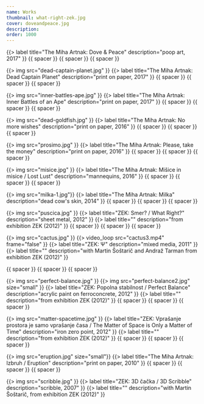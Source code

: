 ```yaml
---
name: Works
thumbnail: what-right-zek.jpg
cover: doveandpeace.jpg
description:
order: 1000
---
```


{{> label title="The Miha Artnak: Dove & Peace" description="poop art, 2017" }}
{{ spacer }} {{ spacer }} {{ spacer }}

{{> img src="dead-captain-planet.jpg" }}
{{> label title="The Miha Artnak: Dead Captain Planet" description="print on paper, 2017" }}
{{ spacer }} {{ spacer }} {{ spacer }}

{{> img src="inner-battles-ape.jpg" }}
{{> label title="The Miha Artnak: Inner Battles of an Ape" description="print on paper, 2017" }}
{{ spacer }} {{ spacer }} {{ spacer }}

{{> img src="dead-goldfish.jpg" }}
{{> label title="The Miha Artnak: No more wishes" description="print on paper, 2016" }}
{{ spacer }} {{ spacer }} {{ spacer }}

{{> img src="prosimo.jpg" }}
{{> label title="The Miha Artnak: Please, take the money" description="print on paper, 2016" }}
{{ spacer }} {{ spacer }} {{ spacer }}

{{> img src="misice.jpg" }}
{{> label title="The Miha Artnak: Mišice in misice / Lost Lust" description="mannequins, 2016" }}
{{ spacer }} {{ spacer }} {{ spacer }}

{{> img src="milka-1.jpg"}}
{{> label title="The Miha Artnak: Milka" description="dead cow's skin, 2014" }}
{{ spacer }} {{ spacer }} {{ spacer }}

{{> img src="puscica.jpg" }}
{{> label title="ZEK: Smer? / What Right?" description="sheet metal, 2012" }}
{{> label title="" description="from exhibition ZEK (2012)" }}
{{ spacer }} {{ spacer }} {{ spacer }}

{{> img src="cactus.jpg" }}
{{> video_loop src="cactus3.mp4" frame="false" }}
{{> label title="ZEK: Ψ" description="mixed media, 2011" }}
{{> label title="" description="with Martin Šoštarič and Andraž Tarman from exhibition ZEK (2012)" }}

{{ spacer }} {{ spacer }} {{ spacer }}

{{> img src="perfect-balance.jpg" }}
{{> img src="perfect-balance2.jpg" size="small" }}
{{> label title="ZEK: Popolna stabilnost / Perfect Balance" description="acrylic paint on ferroconcrete, 2012" }}
{{> label title="" description="from exhibition ZEK (2012)" }}
{{ spacer }} {{ spacer }} {{ spacer }}

{{> img src="matter-spacetime.jpg" }}
{{> label title="ZEK: Vprašanje prostora je samo vprašanje časa / The Matter of Space is Only a Matter of Time" description="iron zero point, 2012" }}
{{> label title="" description="from exhibition ZEK (2012)" }}
{{ spacer }} {{ spacer }} {{ spacer }}

{{> img src="eruption.jpg" size="small"}}
{{> label title="The Miha Artnak: Izbruh / Eruption" description="print on paper, 2010" }}
{{ spacer }} {{ spacer }} {{ spacer }}

{{> img src="scribble.jpg" }}
{{> label title="ZEK: 3D čačka / 3D Scribble" description="scribble, 2007" }}
{{> label title="" description="with Martin Šoštarič, from exhibition ZEK (2012)" }}




